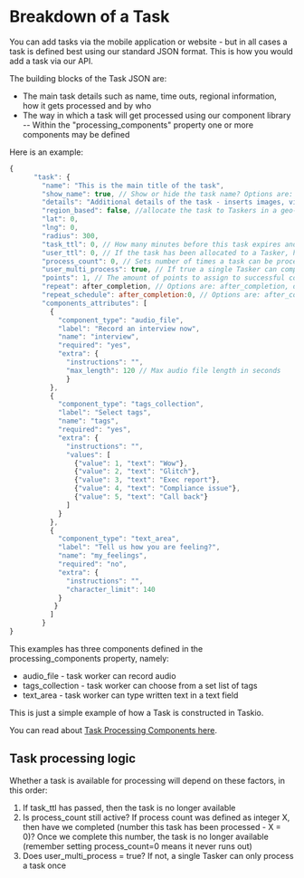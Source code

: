 # Breakdown of a Task

You can add tasks via the mobile application or website - but in all cases a task is defined best using our standard JSON format. This is how you would add a task via our API.

The building blocks of the Task JSON are:

- The main task details such as name, time outs, regional information, how it gets processed and by who
- The way in which a task will get processed using our component library
-- Within the "processing_components" property one or more components may be defined 

Here is an example:

```javascript
{
      "task": {
        "name": "This is the main title of the task",
        "show_name": true, // Show or hide the task name? Options are: true, false - default true
        "details": "Additional details of the task - inserts images, video's, audio plus limited html tags.",
        "region_based": false, //allocate the task to Taskers in a geo-location
        "lat": 0,
        "lng": 0,
        "radius": 300,
        "task_ttl": 0, // How many minutes before this task expires and is removed, 0 means never.
        "user_ttl": 0, // If the task has been allocated to a Tasker, how many seconds do they have to process it before it times out and can be allocated to another Tasker, 0 means never time it out.
        "process_count": 0, // Sets number of times a task can be processed, 0 means unlimited
        "user_multi_process": true, // If true a single Tasker can complete the same task multiple times
        "points": 1, // The amount of points to assign to successful completion of this task
        "repeat": after_completion, // Options are: after_completion, daily, weekly, monthly, yearly
        "repeat_schedule": after_completion:0, // Options are: after_completion:seconds, daily, weekly:day1;day2.., monthly:day-number1;day-number2.., yearly:mm-dd1;mm-dd2..
        "components_attributes": [
          {
            "component_type": "audio_file",
            "label": "Record an interview now",
            "name": "interview",
            "required": "yes",
            "extra": {
              "instructions": "",
              "max_length": 120 // Max audio file length in seconds
              }
          },
          {
            "component_type": "tags_collection",
            "label": "Select tags",
            "name": "tags",
            "required": "yes",
            "extra": {
              "instructions": "",
              "values": [
                {"value": 1, "text": "Wow"},
                {"value": 2, "text": "Glitch"},
                {"value": 3, "text": "Exec report"},
                {"value": 4, "text": "Compliance issue"},
                {"value": 5, "text": "Call back"}
              ]
            }
          },
          {
            "component_type": "text_area",
            "label": "Tell us how you are feeling?",
            "name": "my_feelings",
            "required": "no",
            "extra": {
              "instructions": "",
              "character_limit": 140
            }
           }
          ]
        }
}
```

This examples has three components defined in the processing_components property, namely:
- audio_file - task worker can record audio
- tags_collection - task worker can choose from a set list of tags
- text_area - task worker can type written text in a text field

This is just a simple example of how a Task is constructed in Taskio. 

You can read about [Task Processing Components here](/developer/components.md).

## Task processing logic

Whether a task is available for processing will depend on these factors, in this order:

1. If task_ttl has passed, then the task is no longer available
2. Is process_count still active? If process count was defined as integer X, then have we completed (number this task has been processed - X = 0)? Once we complete this number, the task is no longer available (remember setting process_count=0 means it never runs out)
3. Does user_multi_process = true? If not, a single Tasker can only process a task once


